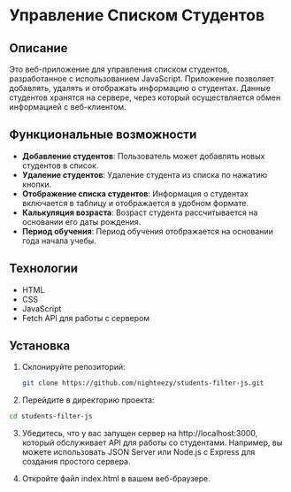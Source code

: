 # Управление Списком Студентов

## Описание

Это веб-приложение для управления списком студентов, разработанное с использованием JavaScript. Приложение позволяет добавлять, удалять и отображать информацию о студентах. Данные студентов хранятся на сервере, через который осуществляется обмен информацией с веб-клиентом.

## Функциональные возможности

- **Добавление студентов**: Пользователь может добавлять новых студентов в список.
- **Удаление студентов**: Удаление студента из списка по нажатию кнопки.
- **Отображение списка студентов**: Информация о студентах включается в таблицу и отображается в удобном формате.
- **Калькуляция возраста**: Возраст студента рассчитывается на основании его даты рождения.
- **Период обучения**: Период обучения отображается на основании года начала учебы.

## Технологии

- HTML
- CSS
- JavaScript
- Fetch API для работы с сервером

## Установка

1. Склонируйте репозиторий:

   ```bash
   git clone https://github.com/nighteezy/students-filter-js.git
2. Перейдите в директорию проекта:

  ```bash
  cd students-filter-js 
```
3. Убедитесь, что у вас запущен сервер на http://localhost:3000, который обслуживает API для работы со студентами. Например, вы можете использовать JSON Server или Node.js с Express для создания простого сервера.

4. Откройте файл index.html в вашем веб-браузере.
